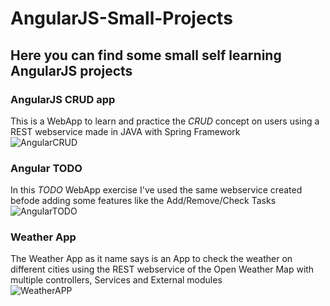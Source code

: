 # AngularJS-Small-Projects

## Here you can find some small self learning AngularJS projects 

### AngularJS CRUD app
This is a WebApp to learn and practice the *CRUD* concept on users using a REST webservice made in JAVA with Spring Framework<br />
![AngularCRUD](https://cloud.githubusercontent.com/assets/20447537/24143363/57417570-0e21-11e7-9023-5ccb09470b81.png)

### Angular TODO
In this *TODO* WebApp exercise I've used the same webservice created befode adding some features like the Add/Remove/Check Tasks <br />
![AngularTODO](https://cloud.githubusercontent.com/assets/20447537/24143386/6b71fd62-0e21-11e7-9b19-0f8c342d947a.png)

### Weather App
The Weather App as it name says is an App to check the weather on different cities using the REST webservice of the Open Weather Map with multiple controllers, Services and External modules<br />
![WeatherAPP](https://cloud.githubusercontent.com/assets/20447537/24143406/7ba764a6-0e21-11e7-897b-d204d46549f0.png)

